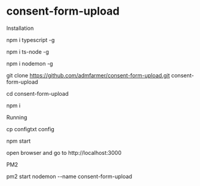 # consent-form-upload

Installation

npm i typescript -g

npm i ts-node -g

npm i nodemon -g

git clone https://github.com/admfarmer/consent-form-upload.git consent-form-upload

cd consent-form-upload

npm i


Running

cp configtxt config

npm start


open browser and go to http://localhost:3000

PM2

pm2 start nodemon --name consent-form-upload
